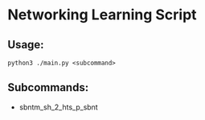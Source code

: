 # Networking Learning Script

## Usage:
```console
python3 ./main.py <subcommand>
```

## Subcommands:

- sbntm\_sh\_2\_hts\_p\_sbnt
